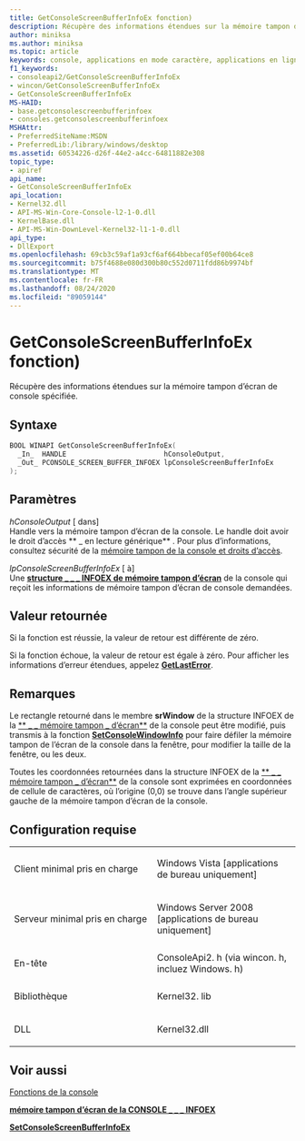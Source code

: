 ```yaml
---
title: GetConsoleScreenBufferInfoEx fonction)
description: Récupère des informations étendues sur la mémoire tampon d’écran de console spécifiée.
author: miniksa
ms.author: miniksa
ms.topic: article
keywords: console, applications en mode caractère, applications en ligne de commande, applications Terminal Server, API de console
f1_keywords:
- consoleapi2/GetConsoleScreenBufferInfoEx
- wincon/GetConsoleScreenBufferInfoEx
- GetConsoleScreenBufferInfoEx
MS-HAID:
- base.getconsolescreenbufferinfoex
- consoles.getconsolescreenbufferinfoex
MSHAttr:
- PreferredSiteName:MSDN
- PreferredLib:/library/windows/desktop
ms.assetid: 60534226-d26f-44e2-a4cc-64811882e308
topic_type:
- apiref
api_name:
- GetConsoleScreenBufferInfoEx
api_location:
- Kernel32.dll
- API-MS-Win-Core-Console-l2-1-0.dll
- KernelBase.dll
- API-MS-Win-DownLevel-Kernel32-l1-1-0.dll
api_type:
- DllExport
ms.openlocfilehash: 69cb3c59af1a93cf6af664bbecaf05ef00b64ce8
ms.sourcegitcommit: b75f4688e080d300b80c552d0711fdd86b9974bf
ms.translationtype: MT
ms.contentlocale: fr-FR
ms.lasthandoff: 08/24/2020
ms.locfileid: "89059144"
---
```

# <a name="getconsolescreenbufferinfoex-function"></a>GetConsoleScreenBufferInfoEx fonction)


Récupère des informations étendues sur la mémoire tampon d’écran de console spécifiée.

<a name="syntax"></a>Syntaxe
------

```C
BOOL WINAPI GetConsoleScreenBufferInfoEx(
  _In_  HANDLE                        hConsoleOutput,
  _Out_ PCONSOLE_SCREEN_BUFFER_INFOEX lpConsoleScreenBufferInfoEx
);
```

<a name="parameters"></a>Paramètres
----------

*hConsoleOutput* \[ dans\]  
Handle vers la mémoire tampon d’écran de la console. Le handle doit avoir le droit d’accès ** \_ en lecture générique** . Pour plus d’informations, consultez sécurité de la [mémoire tampon de la console et droits d’accès](console-buffer-security-and-access-rights.md).

*lpConsoleScreenBufferInfoEx* \[ à\]  
Une [**structure \_ \_ \_ INFOEX de mémoire tampon d’écran**](console-screen-buffer-infoex.md) de la console qui reçoit les informations de mémoire tampon d’écran de console demandées.

<a name="return-value"></a>Valeur retournée
------------

Si la fonction est réussie, la valeur de retour est différente de zéro.

Si la fonction échoue, la valeur de retour est égale à zéro. Pour afficher les informations d’erreur étendues, appelez [**GetLastError**](https://msdn.microsoft.com/library/windows/desktop/ms679360).

<a name="remarks"></a>Remarques
-------

Le rectangle retourné dans le membre **srWindow** de la structure INFOEX de la [** \_ \_ mémoire tampon \_ d’écran**](console-screen-buffer-infoex.md) de la console peut être modifié, puis transmis à la fonction [**SetConsoleWindowInfo**](setconsolewindowinfo.md) pour faire défiler la mémoire tampon de l’écran de la console dans la fenêtre, pour modifier la taille de la fenêtre, ou les deux.

Toutes les coordonnées retournées dans la structure INFOEX de la [** \_ \_ mémoire tampon \_ d’écran**](console-screen-buffer-infoex.md) de la console sont exprimées en coordonnées de cellule de caractères, où l’origine (0,0) se trouve dans l’angle supérieur gauche de la mémoire tampon d’écran de la console.

<a name="requirements"></a>Configuration requise
------------

<table>
<colgroup>
<col width="50%" />
<col width="50%" />
</colgroup>
<tbody>
<tr class="odd">
<td><p>Client minimal pris en charge</p></td>
<td><p>Windows Vista [applications de bureau uniquement]</p></td>
</tr>
<tr class="even">
<td><p>Serveur minimal pris en charge</p></td>
<td><p>Windows Server 2008 [applications de bureau uniquement]</p></td>
</tr>
<tr class="odd">
<td><p>En-tête</p></td>
<td>ConsoleApi2. h (via wincon. h, incluez Windows. h)</td>
</tr>
<tr class="even">
<td><p>Bibliothèque</p></td>
<td>Kernel32. lib</td>
</tr>
<tr class="odd">
<td><p>DLL</p></td>
<td>Kernel32.dll</td>
</tr>
<tr class="even">
</tr>
<tr class="odd">
</tr>
<tr class="even">
</tr>
</tbody>
</table>

## <a name="span-idsee_alsospansee-also"></a><span id="see_also"></span>Voir aussi


[Fonctions de la console](console-functions.md)

[**mémoire tampon d’écran de la CONSOLE \_ \_ \_ INFOEX**](console-screen-buffer-infoex.md)

[**SetConsoleScreenBufferInfoEx**](setconsolescreenbufferinfoex.md)

 

 




